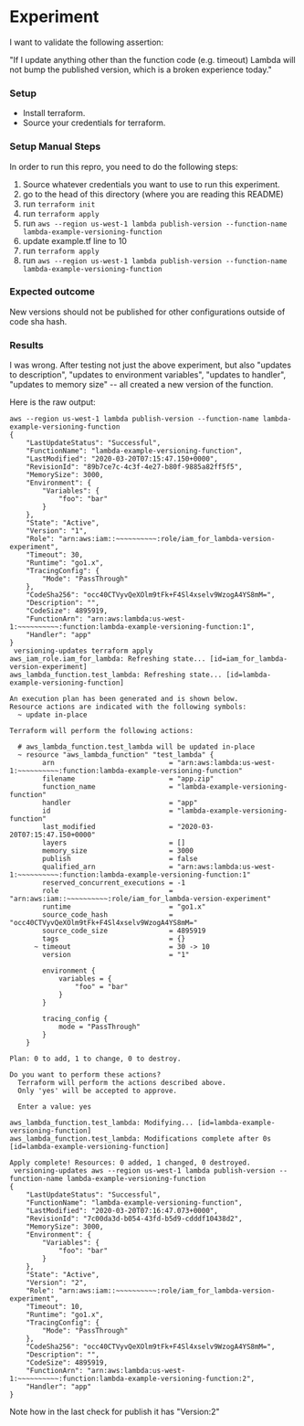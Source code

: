 # Experiment

I want to validate the following assertion:

"If I update anything other than the function code (e.g. timeout) Lambda will not bump
the published version, which is a broken experience today."

### Setup

* Install terraform.
* Source your credentials for terraform.

### Setup Manual Steps

In order to run this repro, you need to do the following steps:

1. Source whatever credentials you want to use to run this experiment.
2. go to the head of this directory (where you are reading this README)
3. run `terraform init`
4. run `terraform apply`
5. run `aws --region us-west-1 lambda publish-version --function-name lambda-example-versioning-function`
7. update example.tf line to 10
8. run `terraform apply`
9. run `aws --region us-west-1 lambda publish-version --function-name lambda-example-versioning-function`


### Expected outcome

New versions should not be published for other configurations outside of code sha hash.

### Results

I was wrong. After testing not just the above experiment, but also "updates to description", "updates to environment variables",
"updates to handler", "updates to memory size" -- all created a new version of the function. 

Here is the raw output:

```
aws --region us-west-1 lambda publish-version --function-name lambda-example-versioning-function 
{
    "LastUpdateStatus": "Successful",
    "FunctionName": "lambda-example-versioning-function",
    "LastModified": "2020-03-20T07:15:47.150+0000",
    "RevisionId": "89b7ce7c-4c3f-4e27-b80f-9885a82ff5f5",
    "MemorySize": 3000,
    "Environment": {
        "Variables": {
            "foo": "bar"
        }
    },
    "State": "Active",
    "Version": "1",
    "Role": "arn:aws:iam::~~~~~~~~~~:role/iam_for_lambda-version-experiment",
    "Timeout": 30,
    "Runtime": "go1.x",
    "TracingConfig": {
        "Mode": "PassThrough"
    },
    "CodeSha256": "occ40CTVyvQeXOlm9tFk+F4Sl4xselv9WzogA4YS8mM=",
    "Description": "",
    "CodeSize": 4895919,
    "FunctionArn": "arn:aws:lambda:us-west-1:~~~~~~~~~~:function:lambda-example-versioning-function:1",
    "Handler": "app"
}
 versioning-updates terraform apply 
aws_iam_role.iam_for_lambda: Refreshing state... [id=iam_for_lambda-version-experiment]
aws_lambda_function.test_lambda: Refreshing state... [id=lambda-example-versioning-function]

An execution plan has been generated and is shown below.
Resource actions are indicated with the following symbols:
  ~ update in-place

Terraform will perform the following actions:

  # aws_lambda_function.test_lambda will be updated in-place
  ~ resource "aws_lambda_function" "test_lambda" {
        arn                            = "arn:aws:lambda:us-west-1:~~~~~~~~~~:function:lambda-example-versioning-function"
        filename                       = "app.zip"
        function_name                  = "lambda-example-versioning-function"
        handler                        = "app"
        id                             = "lambda-example-versioning-function"
        last_modified                  = "2020-03-20T07:15:47.150+0000"
        layers                         = []
        memory_size                    = 3000
        publish                        = false
        qualified_arn                  = "arn:aws:lambda:us-west-1:~~~~~~~~~~:function:lambda-example-versioning-function:1"
        reserved_concurrent_executions = -1
        role                           = "arn:aws:iam::~~~~~~~~~~:role/iam_for_lambda-version-experiment"
        runtime                        = "go1.x"
        source_code_hash               = "occ40CTVyvQeXOlm9tFk+F4Sl4xselv9WzogA4YS8mM="
        source_code_size               = 4895919
        tags                           = {}
      ~ timeout                        = 30 -> 10
        version                        = "1"

        environment {
            variables = {
                "foo" = "bar"
            }
        }

        tracing_config {
            mode = "PassThrough"
        }
    }

Plan: 0 to add, 1 to change, 0 to destroy.

Do you want to perform these actions?
  Terraform will perform the actions described above.
  Only 'yes' will be accepted to approve.

  Enter a value: yes

aws_lambda_function.test_lambda: Modifying... [id=lambda-example-versioning-function]
aws_lambda_function.test_lambda: Modifications complete after 0s [id=lambda-example-versioning-function]

Apply complete! Resources: 0 added, 1 changed, 0 destroyed.
 versioning-updates aws --region us-west-1 lambda publish-version --function-name lambda-example-versioning-function
{
    "LastUpdateStatus": "Successful",
    "FunctionName": "lambda-example-versioning-function",
    "LastModified": "2020-03-20T07:16:47.073+0000",
    "RevisionId": "7c00da3d-b054-43fd-b5d9-cdddf10438d2",
    "MemorySize": 3000,
    "Environment": {
        "Variables": {
            "foo": "bar"
        }
    },
    "State": "Active",
    "Version": "2",
    "Role": "arn:aws:iam::~~~~~~~~~~:role/iam_for_lambda-version-experiment",
    "Timeout": 10,
    "Runtime": "go1.x",
    "TracingConfig": {
        "Mode": "PassThrough"
    },
    "CodeSha256": "occ40CTVyvQeXOlm9tFk+F4Sl4xselv9WzogA4YS8mM=",
    "Description": "",
    "CodeSize": 4895919,
    "FunctionArn": "arn:aws:lambda:us-west-1:~~~~~~~~~~:function:lambda-example-versioning-function:2",
    "Handler": "app"
}
```

Note how in the last check for publish it has "Version:2"